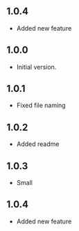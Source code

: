 ## 1.0.4

- Added new feature
## 1.0.0

- Initial version.

## 1.0.1
- Fixed file naming

## 1.0.2
- Added readme

## 1.0.3
- Small 

## 1.0.4

- Added new feature